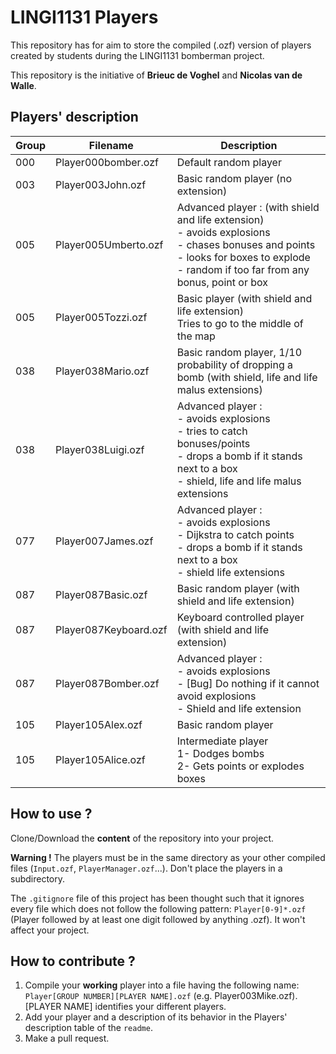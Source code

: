 # LINGI1131 Players
This repository has for aim to store the compiled (.ozf) version of players created by students during the LINGI1131 bomberman project.

This repository is the initiative of **Brieuc de Voghel** and **Nicolas van de Walle**.

## Players' description
| Group | Filename            | Description           |
|-------|---------------------|-----------------------|
| 000   | Player000bomber.ozf | Default random player |
| 003   | Player003John.ozf   | Basic random player (no extension)|
| 005   | Player005Umberto.ozf| Advanced player : (with shield and life extension)<br> - avoids explosions<br> - chases bonuses and points<br> - looks for boxes to explode<br> - random if too far from any bonus, point or box|
| 005   | Player005Tozzi.ozf| Basic player (with shield and life extension)<br> Tries to go to the middle of the map |
| 038   | Player038Mario.ozf | Basic random player, 1/10 probability of dropping a bomb (with shield, life and life malus extensions) |
| 038   | Player038Luigi.ozf | Advanced player :<br> - avoids explosions<br> - tries to catch bonuses/points<br> - drops a bomb if it stands next to a box <br> - shield, life and life malus extensions |
| 077   | Player007James.ozf | Advanced player :<br> - avoids explosions<br> - Dijkstra to catch points<br> - drops a bomb if it stands next to a box <br> - shield life extensions |
| 087   | Player087Basic.ozf | Basic random player (with shield and life extension) |
| 087   | Player087Keyboard.ozf| Keyboard controlled player (with shield and life extension) |
| 087   | Player087Bomber.ozf| Advanced player :<br> - avoids explosions<br> - [Bug] Do nothing if it cannot avoid explosions<br> - Shield and life extension |
| 105 | Player105Alex.ozf | Basic random player |
| 105 | Player105Alice.ozf | Intermediate player<br> 1- Dodges bombs<br> 2- Gets points or explodes boxes |

## How to use ?
Clone/Download the **content** of the repository into your project.

**Warning !** The players must be in the same directory as your other compiled files (``Input.ozf``, ``PlayerManager.ozf``...). Don't place the players in a subdirectory.

The ``.gitignore`` file of this project has been thought such that it ignores every file which does not follow the following pattern: ``Player[0-9]*.ozf`` (Player followed by at least one digit followed by anything .ozf). It won't affect your project.

## How to contribute ?
1. Compile your **working** player into a file having the following name:
   ``Player[GROUP NUMBER][PLAYER NAME].ozf`` (e.g. Player003Mike.ozf).
   [PLAYER NAME] identifies your different players.
2. Add your player and a description of its behavior in the Players' description table of the ``readme``.
3. Make a pull request.


